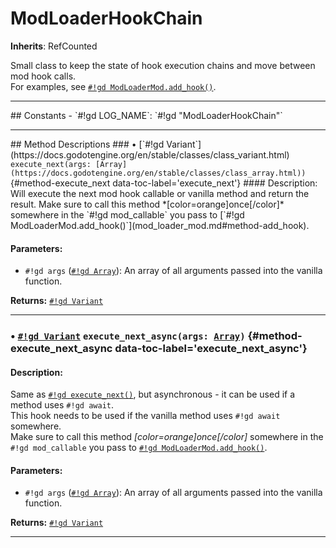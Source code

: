 # ModLoaderHookChain
**Inherits**: RefCounted


Small class to keep the state of hook execution chains and move between mod hook calls.  
For examples, see [`#!gd ModLoaderMod.add_hook()`](mod_loader_mod.md#method-add_hook).
<hr style="border-width: thick">
## Constants
- `#!gd LOG_NAME`: `#!gd "ModLoaderHookChain"`
<hr style="border-width: thick">
## Method Descriptions
### • [`#!gd Variant`](https://docs.godotengine.org/en/stable/classes/class_variant.html) <code class="highlight">execute_next(args: [Array](https://docs.godotengine.org/en/stable/classes/class_array.html))</code> {#method-execute_next data-toc-label='execute_next'}
#### Description:
Will execute the next mod hook callable or vanilla method and return the result.  
Make sure to call this method *[color=orange]once[/color]* somewhere in the `#!gd mod_callable` you pass to [`#!gd ModLoaderMod.add_hook()`](mod_loader_mod.md#method-add_hook).   
  
#### Parameters:
  
- `#!gd args` ([`#!gd Array`](https://docs.godotengine.org/en/stable/classes/class_array.html)): An array of all arguments passed into the vanilla function.   
  
**Returns:**
 [`#!gd Variant`](https://docs.godotengine.org/en/stable/classes/class_variant.html)  
  

***
### • [`#!gd Variant`](https://docs.godotengine.org/en/stable/classes/class_variant.html) <code class="highlight">execute_next_async(args: [Array](https://docs.godotengine.org/en/stable/classes/class_array.html))</code> {#method-execute_next_async data-toc-label='execute_next_async'}
#### Description:
Same as [`#!gd execute_next()`](#method-execute_next), but asynchronous - it can be used if a method uses `#!gd await`.   
This hook needs to be used if the vanilla method uses `#!gd await` somewhere.   
Make sure to call this method *[color=orange]once[/color]* somewhere in the `#!gd mod_callable` you pass to [`#!gd ModLoaderMod.add_hook()`](mod_loader_mod.md#method-add_hook).   
  
#### Parameters:
  
- `#!gd args` ([`#!gd Array`](https://docs.godotengine.org/en/stable/classes/class_array.html)): An array of all arguments passed into the vanilla function.   
  
**Returns:**
 [`#!gd Variant`](https://docs.godotengine.org/en/stable/classes/class_variant.html)  
  

***
